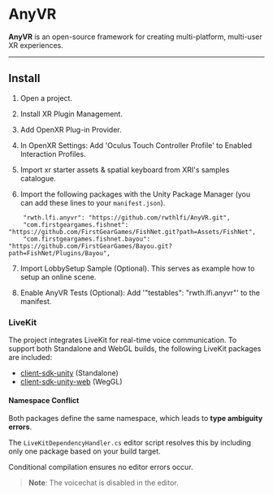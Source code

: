 # AnyVR

**AnyVR** is an open-source framework for creating multi-platform, multi-user XR experiences.

---

## Install

1. Open a project.

2. Install XR Plugin Management.

3. Add OpenXR Plug-in Provider.

4. In OpenXR Settings: Add 'Oculus Touch Controller Profile' to Enabled Interaction Profiles.

5. Import xr starter assets & spatial keyboard from XRI's samples catalogue.

6. Import the following packages with the Unity Package Manager (you can add these lines to your `manifest.json`).

```
    "rwth.lfi.anyvr": "https://github.com/rwthlfi/AnyVR.git",
    "com.firstgeargames.fishnet": "https://github.com/FirstGearGames/FishNet.git?path=Assets/FishNet",
    "com.firstgeargames.fishnet.bayou": "https://github.com/FirstGearGames/Bayou.git?path=FishNet/Plugins/Bayou",
```

7. Import LobbySetup Sample (Optional).
   This serves as example how to setup an online scene.

8. Enable AnyVR Tests (Optional):
   Add '"testables": "rwth.lfi.anyvr"' to the manifest.

### LiveKit

The project integrates LiveKit for real-time voice communication.
To support both Standalone and WebGL builds, the following LiveKit packages are included:

- [client-sdk-unity](https://github.com/livekit/client-sdk-unity) (Standalone)
- [client-sdk-unity-web](https://github.com/livekit/client-sdk-unity-web) (WegGL)

#### Namespace Conflict

Both packages define the same namespace, which leads to **type ambiguity errors**.

The `LiveKitDependencyHandler.cs` editor script resolves this by including only one package based on your build target.

Conditional compilation ensures no editor errors occur.

> **Note**: The voicechat is disabled in the editor.
